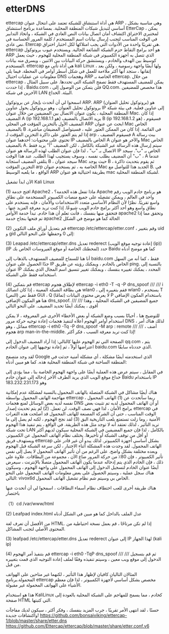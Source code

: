 # etterDNS


ettercap هي أداة استنشاق للشبكة تعتمد على انتحال عنوان ARP ، وهي مناسبة بشكل أساسي لتبديل شبكات المنطقة المحلية. بمساعدة برنامج استنشاق EtterCap ، يمكن لمختبري الاختراق اكتشاف أمان اتصال بيانات النص العادي في الشبكة ، واتخاذ التدابير في الوقت المناسب لتجنب إرسال بيانات اسم المستخدم / كلمة المرور الحساسة في نص عادي. Etercap هي تقريبًا واحدة من الأدوات التي يجب امتلاكها لكل اختبار اختراق. ettercap هو أحد برامج التقاط حزم الشبكة الشائعة الحالية. ويستخدم عيوب بروتوكول ARP الذي تتصل به أجهزة الكمبيوتر في شبكة المنطقة المحلية للهجوم ، حيث يعمل كوسيط بين الهدف والخادم ، ويستنشق حركة البيانات بين الاثنين ، ويسرق منه بيانات المستخدم. ettercap هي أداة تأتي مع kali Linux ، ولها أيضًا واجهة رسومية ، ولكن بعد إتقانها ، ستجد أنها أكثر ملاءمة للعمل في شكل أسطر أوامر في المحطة. فيما يلي معلومات عن عمليات احتيال DNS وهجمات ARP الخاصة بـ ettercap. من خلال ettercap ، يمكن للمضيف المستهدف فقط تصفح الشبكة التي تحددها. على سبيل المثال ، إذا حددت Baidu.com ، فلن يتمكن من الوصول إلى QQ.com. هذا مخصص للمضيفين الآخرين في شبكة LAN البيئة. الخداع.

اسمحوا لي أن أتحدث بإيجاز عن بروتوكول ARP. ARP (بروتوكول تحليل العنوان) هو بروتوكول تحليل العنوان ، وهو بروتوكول يحول عناوين IP إلى عناوين فعلية. في بيئة شبكة المنطقة المحلية ، يكون عنوان الاتصال بين المضيفين من خلال عنوان Mac. إذا كان المضيف A (ip هو 192.168.1.1) يريد الاتصال بالمضيف B (ip هو 192.168.1.2) ، فسيقوم المضيف الأول بالتخزين المؤقت في المحلي ARP ابحث عن عنوان Mac الخاص بالمضيف B في القائمة. إذا كان من الممكن العثور عليه ، فسيتواصل المضيفان مباشرة. إذا لم يتم العثور على ذاكرة التخزين المؤقت لـ arp ، فسيقوم المضيف A ببث رسالة تحتوي على محتويات: أحدهما عنوان IP الخاص بالمضيف A والآخر هو عنوان Mac الخاص بالمضيف A. سيتم إرسال هذه الرسالة عبر الشبكة بالكامل ، لكن المضيف "أ" يريد فقط الاتصال بـ "ب" ، لذا فإن عنوان الطلب لهذه الرسالة هو عنوان IP الخاص بـ "ب". سيجد "ب" أن المضيف يطلب نفسه ، وسوف يستجيب لهذا الطلب. عند هذا الوقت ، A عندما يتلقى المضيف استجابة B ، سيجد عنوان Mac حيث يوجد B ، ثم يقوم بتحديث ذاكرة التخزين المؤقت arp الخاصة به ، ثم يستخدم عنوان Mac الجديد هذا للتواصل مع B. في الواقع ، ما يلعبه الوسيط ARP بطريقة احتيالية هو عنوان mac لشبكة المنطقة المحلية.

الآن ابدأ تشغيل Kali Linux

(1) افتح خدمة Apache2 ، ماذا تفعل هذه الخدمة؟ Apache هو برنامج خادم الويب رقم واحد في العالم ، ويمكن تشغيله على جميع منصات الكمبيوتر المستخدمة على نطاق واسع تقريبًا. نظرًا لأن النظام الأساسي متعدد الاستخدامات والأمان ، فإنه يستخدم على نطاق واسع وهو أحد أكثر برامج خادم الويب شيوعًا. إذا كنت تريد معرفة المزيد عنها ، فتحقق منها بنفسك ، فأنت تعلم أن هذا خادم. تبدأ خدمة الأوامر apache2 وتحقق مما إذا تم فتحها بنجاح خدمة apache2 الحالة كما هو موضح في الشكل

(2) قم بتعديل أوراق ملف التكوين ettercap /etc/ettercap/etter.conf ، وقم بتغيير uid و gid إلى 0 وحفظها على النحو التالي:

(3) Leapad /etc/ettercap/etter.dns تعديل rederect (إعادة توجيه موقع الويب (ip)) (IP لمحطتك الخاصة أو موقع الفيروسات الخاص بك) حدد Baidu كما هو موضح أدناه

أنا هنا للسماح للمضيف المستهدف بالذهاب إلى baidu.com فقط ، كما أنه من السهل جدًا الحصول على عنوان IP الخاص بالخادم ، ويمكنك رؤيته عن طريق ping. بالنسبة إلى عنوان IP المحدد ، يمكنك تغييره بنفسك ، ويمكنك تغيير تنسيق اسم المجال الذي يمكنك استخدامه فقط على الشبكة.

(4) قم بتمكين ettercap لإطلاق هجوم ettercap -i eth0 -T -q -P dns_spoof /// /// i هي بطاقة الشبكة المعينة ، إذا كان اتصالك wlan0 ، فقم بتغييره إلى wlan0 ، يستخدم T (النص) فقط نص GUI ، Q (تمامًا) لا يعرض محتوى البيانات P باستخدام المكون الإضافي هنا هو المكون الإضافي dns_spoof. /// /// جميع المضيفين في الشبكة المحلية ، وهذا أقوى ، يمكنك أيضًا تحديد المضيف. على النحو التالي

للتوضيح هنا ، أحيانًا بسبب وضع الشبكة أو بعض الأخطاء الأخرى غير المعروفة ، لا يمكن استخدام أوامر الهجوم أعلاه لتنفيذ هجمات إعادة توجيه حركة مرور DNS ، لذلك هناك أمر مماثل ، وهو ettercap -i eth0 -Tq -P dns_spoof -M arp : remote /// /// ، أضف هجوم arp man-in-the-middle. إذا كنت تريد معرفة السبب ، فكر أكثر!

الصفحة التي تم الهجوم عليها كالتالي: إذا أراد المضيف الدخول إلى qq.com ، يتم اعتراضها أولاً ، ثم إعادة توجيهها إلى عنوان الخادم baidu.com الذي حددناه سابقًا.

لقد وجد متصفح Google الذي استخدمته أيضًا مشكلة ، أي مشكلة أمنية حدثت في المنطقة الساخنة في شبكة المنطقة المحلية هذه. كما هو مبين أدناه:

في المقابل ، سيتم عرض هذه العملية أيضًا على واجهة الهجوم الخاصة بنا ، مما يؤدي إلى خداع موقع الويب الذي يريد الطرف الآخر إدخاله إلى عنوان خادم Baidu باستخدام IP وهو 183.232.231.173

هناك أيضًا مشاكل في الشبكة المتصلة بالهاتف المحمول.بالنسبة لمشكلة عدم إمكانية مهاجمة الهاتف المحمول بواسطة ettercap ، ربما سأتحدث عن (1) الهاتف المحمول نفسه لديه بعض الوسائل لمنع هجمات DNS أو أن الهاتف المحمول لديه تم تثبيت بعض برامج الأمان ، لذا فهي نصف الوقت. لن تعمل. (2) لم يتم تحديث إصدار ettercap في الوقت المناسب ، حتى أن الشركة المصنعة للهاتف المحمول قد أصلحت هذه الثغرات الأمنية ، وما زلت تستمتع بلعب التاريخية البق (3) لقد نجح الهجوم ، لكنه لم يصل إلى ما تريد التأثير ، لذلك تعتقد أنه لا توجد مثل هذه الطريقة. في الواقع ، يتم تنفيذ هذا الهجوم تحت شبكة LAN بالكامل ، لذا فإن جميع المضيفين في الشبكة المحلية سيكون لديهم أكثر أو أقل من توقف الشبكة أو تأخيرها. يختلف نظام الهاتف المحمول عن الكمبيوتر. ويستهدف فريق ettercap بشكل أساسي أجهزة الكمبيوتر. لذلك يبدو أن غير قادر على الهاتف المحمول. لقد وجدت هذه المشكلة أثناء الاختبار ، لكن سرعة الشبكة قبل الهجوم وبعده مختلفة بشكل واضح. على الرغم من أن تأثير الهاتف المحمول لا يصل إلى نفس تأثير الكمبيوتر ، فإن 80٪ من حركة المرور ضاع الآن ، مجموعة من البطاقات. علاوة على ذلك ، فإن الخادم الذي يتم إدخاله عندما يكون الهاتف المحمول متصلًا بالإنترنت ، سيعرض أيضًا عنوان الخادم لتسجيل الدخول إلى الهاتف المحمول على واجهة الهجوم ، وسيكون هناك سجل عملية ، وسيتم الحصول على بعض معلومات الهاتف المحمول على النحو التالي: vivox6d الخاص بي وسيتم شم نظام تشغيل الهاتف المحمول.

هناك طريقة أخرى للعب اختطاف نظام أسماء النطاقات ، اسمحوا لي أن أتحدث عنها باختصار

（1）cd /var/www/html  

(2) Leafpad index.html عدل الملف بالداخل كما هو مبين في الشكل أدناه

من الأفضل أن تعرف لغة HTML. إذا لم تكن مرتاحًا ، قم بعمل نسخة احتياطية من المحتوى الأصلي لتجنب المشاكل.

(3) leafpad /etc/ettercap/etter.dns تعديل rederect إلى عنوان IP لهذا الجهاز (kali ip)

(4) قم بتنفيذ أمر الهجوم ettercap -i eth0 -TqP dns_spoof /// /// ثم قم بتسجيل الدخول إلى موقع ويب معين ، وسيتم تنفيذه وفقًا لملف إعادة التوجيه الذي قمت بتغييره من قبل.

المثالان التاليان كافيان لإظهار هذا التأثير ، لكنهما غير متاحين على الهواتف المحمولة.برنامج ettercap مخصص بشكل أساسي لأجهزة الكمبيوتر ، لذا فإن معظم الأشياء على الهواتف المحمولة غير مقبولة.

هذا هو استخدام KaliLinux كخادم ، مما يسمح للمهاجم على الشبكة المحلية بالعودة إلى صفحة HTML التي كتبتها.

حسنًا ، لقد انتهى الأمر تقريبًا ، جرب المزيد بنفسك ، وفكر أكثر ، سيكون لديك مفاجآت واكتشافات جديدة!
 https://github.com/bonsaiviking/ettercap-1/blob/master/share/etter.dns
https://github.com/Ettercap/ettercap/blob/master/share/etter.conf.v6

